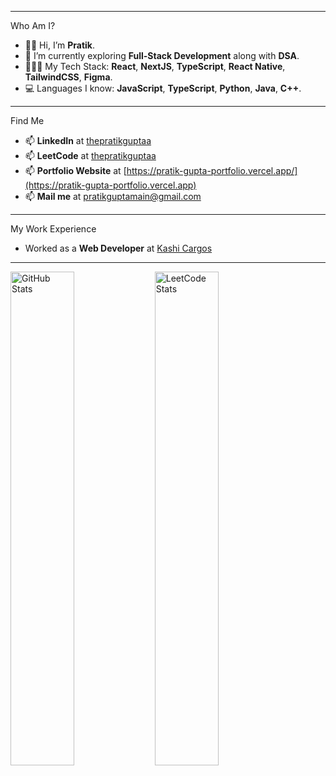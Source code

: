  ---
Who Am I?
- 👋🏻 Hi, I’m **Pratik**.
- 🌱 I’m currently exploring **Full-Stack Development** along with **DSA**.
- 🧑🏻‍💻 My Tech Stack: **React**, **NextJS**, **TypeScript**, **React Native**, **TailwindCSS**, **Figma**.
- 💻 Languages I know: **JavaScript**, **TypeScript**, **Python**, **Java**, **C++**.

 ---

Find Me
- 📫 **LinkedIn** at [thepratikguptaa](https://linkedin.com/in/thepratikguptaa)
- 📫 **LeetCode** at [thepratikguptaa](https://leetcode.com/u/thepratikguptaa)
- 📫 **Portfolio Website** at [https://pratik-gupta-portfolio.vercel.app/](https://pratik-gupta-portfolio.vercel.app)
- 📫 **Mail me** at pratikguptamain@gmail.com

---

My Work Experience
  - Worked as a **Web Developer** at [Kashi Cargos](https://www.kashicargos.com/)

---

<p float="left">
  <img 
    src="https://streak-stats.demolab.com?user=thepratikguptaa&theme=dark&hide_border=true" 
    alt="GitHub Stats" 
    width="45%" 
  />
  <img 
    src="https://leetcard.jacoblin.cool/thepratikguptaa?theme=dark&font=Noto%20Sans%20Sora%20Sompeng&" 
    alt="LeetCode Stats" 
    width="45%" 
  />
</p>

<!---
thepratikguptaa/thepratikguptaa is a ✨ special ✨ repository because its `README.md` (this file) appears on your GitHub profile.
You can click the Preview link to take a look at your changes.
--->
